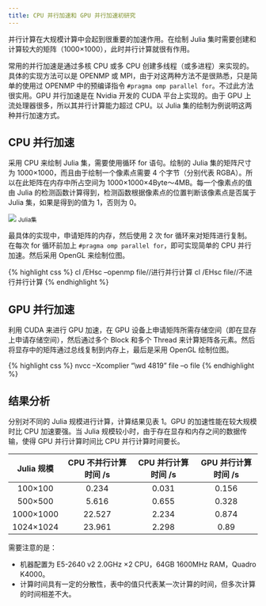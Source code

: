 ```yaml
---
title: CPU 并行加速和 GPU 并行加速初研究
---
```


并行计算在大规模计算中会起到很重要的加速作用。在绘制 Julia 集时需要创建和计算较大的矩阵（1000×1000），此时并行计算就很有作用。

常用的并行加速是通过多核 CPU 或多 CPU 创建多线程（或多进程）来实现的。具体的实现方法可以是 OPENMP 或 MPI，由于对这两种方法不是很熟悉，只是简单的使用过 OPENMP 中的预编译指令 `#pragma omp parallel for`。不过此方法很实用。GPU 并行加速是在 Nvidia 开发的 CUDA 平台上实现的。由于 GPU 上流处理器很多，所以其并行计算能力超过 CPU。以 Julia 集的绘制为例说明这两种并行加速方式。

## CPU 并行加速

采用 CPU 来绘制 Julia 集，需要使用循环 for 语句。绘制的 Julia 集的矩阵尺寸为 1000×1000，而且由于绘制一个像素点需要 4 个字节（分别代表 RGBA）。所以在此矩阵在内存中所占空间为 1000×1000×4Byte～4MB。每一个像素点的值由 Julia 的检测函数计算得到，检测函数根据像素点的位置判断该像素点是否属于 Julia 集，如果是得到的值为 1，否则为 0。

<div class="figure">
  <img src="{{ site.baseurl }}/img/Julia.jpg"> 
  <small>Julia集</small>
</div>

最具体的实现中，申请矩阵的内存，然后使用 2 次 for 循环来对矩阵进行复制。在每次 for 循环前加上 `#pragma omp parallel for`，即可实现简单的 CPU 并行加速。然后采用 OpenGL 来绘制位图。

{% highlight css %}
cl /EHsc –openmp file//进行并行计算
cl /EHsc file//不进行并行计算
{% endhighlight %}

## GPU 并行加速

利用 CUDA 来进行 GPU 加速，在 GPU 设备上申请矩阵所需存储空间（即在显存上申请存储空间），然后通过多个 Block 和多个 Thread 来计算矩阵各元素。然后将显存中的矩阵通过总线复制到内存上，最后是采用 OpenGL 绘制位图。

{% highlight css %}
nvcc –Xcomplier “\wd 4819” file –o file
{% endhighlight %}

## 结果分析

分别对不同的 Julia 规模进行计算，计算结果见表 1。GPU 的加速性能在较大规模时比 CPU 加速要强。当 Julia 规模较小时，由于存在显存和内存之间的数据传输，使得 GPU 并行计算时间比 CPU 并行计算时间要长。

|Julia 规模|CPU 不并行计算时间 /s|CPU 并行计算时间 /s|GPU 并行计算时间 /s|
| :------------: |:---------------:|:-----:|:-----:|
|100×100|	0.234|	0.031|	0.156|
|500×500|	5.616|	0.655|	0.328|
|1000×1000|	22.527|	2.234|	0.874|
|1024×1024|	23.961|	2.298|	0.89|

需要注意的是：

* 机器配置为 E5-2640 v2 2.0GHz ×2 CPU，64GB 1600MHz RAM，Quadro K4000。
* 计算时间具有一定的分散性，表中的值只代表某一次计算的时间，但多次计算的时间相差不大。
